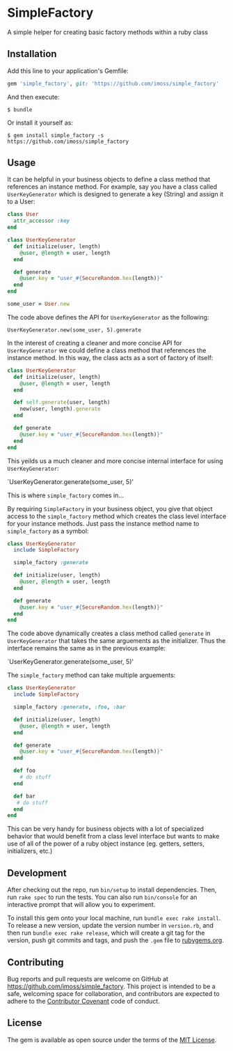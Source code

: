 # SimpleFactory

A simple helper for creating basic factory methods within a ruby class

## Installation

Add this line to your application's Gemfile:

```ruby
gem 'simple_factory', git: 'https://github.com/imoss/simple_factory'
```

And then execute:

    $ bundle

Or install it yourself as:

    $ gem install simple_factory -s https://github.com/imoss/simple_factory

## Usage

It can be helpful in your business objects to define a class method that references
an instance method. For example, say you have a class called `UserKeyGenerator` which is 
designed to generate a key (String) and assign it to a User:

```ruby
class User
  attr_accessor :key
end

class UserKeyGenerator
  def initialize(user, length)
    @user, @length = user, length
  end

  def generate
    @user.key = "user_#{SecureRandom.hex(length)}"
  end
end

some_user = User.new
```

The code above defines the API for `UserKeyGenerator` as the following:

`UserKeyGenerator.new(some_user, 5).generate`

In the interest of creating a cleaner and more concise API for `UserKeyGenerator`
we could define a class method that references the instance method. In this way,
the class acts as a sort of factory of itself:

```ruby
class UserKeyGenerator
  def initialize(user, length)
    @user, @length = user, length
  end

  def self.generate(user, length)
    new(user, length).generate
  end

  def generate
    @user.key = "user_#{SecureRandom.hex(length)}"
  end
end
```

This yeilds us a much cleaner and more concise internal interface for using `UserKeyGenerator`:

`UserKeyGenerator.generate(some_user, 5)'

This is where `simple_factory` comes in...

By requiring `SimpleFactory` in your business object, you give that object access to the 
`simple_factory` method which creates the class level interface for your instance methods.
Just pass the instance method name to `simple_factory` as a symbol:

```ruby
class UserKeyGenerator
  include SimpleFactory

  simple_factory :generate

  def initialize(user, length)
    @user, @length = user, length
  end

  def generate
    @user.key = "user_#{SecureRandom.hex(length)}"
  end
end
```

The code above dynamically creates a class method called `generate` in `UserKeyGenerator`
that takes the same arguements as the initializer. Thus the interface remains the same
as in the previous example:

`UserKeyGenerator.generate(some_user, 5)'

The `simple_factory` method can take multiple arguements: 

```ruby
class UserKeyGenerator
  include SimpleFactory

  simple_factory :generate, :foo, :bar

  def initialize(user, length)
    @user, @length = user, length
  end

  def generate
    @user.key = "user_#{SecureRandom.hex(length)}"
  end

  def foo
    # do stuff
  end

  def bar
   # do stuff
  end
end
```

This can be very handy for business objects with a lot of specialized behavior 
that would benefit from a class level interface but wants to make use of all of 
the power of a ruby object instance (eg. getters, setters, initializers, etc.)

## Development

After checking out the repo, run `bin/setup` to install dependencies. Then, run `rake spec` to run the tests. You can also run `bin/console` for an interactive prompt that will allow you to experiment.

To install this gem onto your local machine, run `bundle exec rake install`. To release a new version, update the version number in `version.rb`, and then run `bundle exec rake release`, which will create a git tag for the version, push git commits and tags, and push the `.gem` file to [rubygems.org](https://rubygems.org).

## Contributing

Bug reports and pull requests are welcome on GitHub at https://github.com/imoss/simple_factory. This project is intended to be a safe, welcoming space for collaboration, and contributors are expected to adhere to the [Contributor Covenant](http://contributor-covenant.org) code of conduct.


## License

The gem is available as open source under the terms of the [MIT License](http://opensource.org/licenses/MIT).

